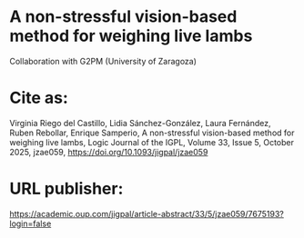 # A non-stressful vision-based method for weighing live lambs

Collaboration with G2PM (University of Zaragoza)

# Cite as:
Virginia Riego del Castillo, Lidia Sánchez-González, Laura Fernández, Ruben Rebollar, Enrique Samperio, A non-stressful vision-based method for weighing live lambs, Logic Journal of the IGPL, Volume 33, Issue 5, October 2025, jzae059, https://doi.org/10.1093/jigpal/jzae059

# URL publisher:

https://academic.oup.com/jigpal/article-abstract/33/5/jzae059/7675193?login=false
